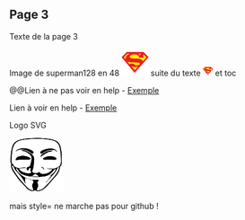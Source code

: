 ## Page 3
Texte de la page 3

Image de superman128 en 48 <img src="superman128.png"  width="48" height="48"> suite du texte <img src="superman128.png"  width="18" height="18"> et toc

@@Lien à ne pas voir en help - <a href="http://google.com/" target="_blank">Exemple</a>

Lien à voir en help - <a href="http://google.com/" target="_blank">Exemple</a>

Logo SVG

<img src="logo.svg"  
width="96" height="96" style="background-color:white">

mais style= ne marche pas pour github !